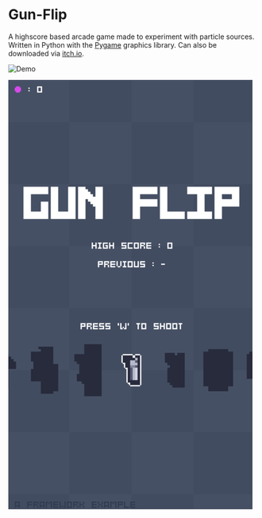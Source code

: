 # Gun-Flip
A highscore based arcade game made to experiment with particle sources. Written in Python with the [Pygame](https://www.pygame.org/news) graphics library. Can also be downloaded via [itch.io](https://maxvuksan.itch.io/gun-flip). 

![Demo](/Demo.gif?raw=true)

![Visual](/Visual.png?raw=true)
